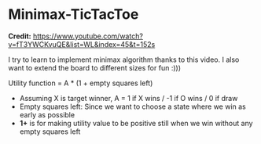 # Minimax-TicTacToe

**Credit:** https://www.youtube.com/watch?v=fT3YWCKvuQE&list=WL&index=45&t=152s

I try to learn to implement minimax algorithm thanks to this video. I also want to extend the board to different sizes for fun :)))

Utility function = A * (1 + empty squares left)
- Assuming X is target winner, A = 1 if X wins / -1 if O wins / 0 if draw
- Empty squares left: Since we want to choose a state where we win as early as possible
- **1+** is for making utility value to be positive still when we win without any empty squares left